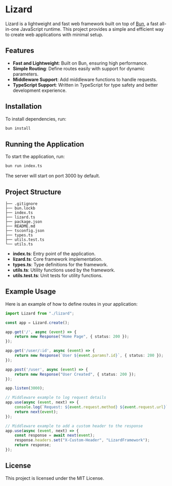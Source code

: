 # Lizard

Lizard is a lightweight and fast web framework built on top of [Bun](https://bun.sh), a fast all-in-one JavaScript runtime. This project provides a simple and efficient way to create web applications with minimal setup.

## Features

- **Fast and Lightweight**: Built on Bun, ensuring high performance.
- **Simple Routing**: Define routes easily with support for dynamic parameters.
- **Middleware Support**: Add middleware functions to handle requests.
- **TypeScript Support**: Written in TypeScript for type safety and better development experience.

## Installation

To install dependencies, run:

```bash
bun install
```

## Running the Application

To start the application, run:

```bash
bun run index.ts
```

The server will start on port 3000 by default.

## Project Structure

```plaintext
├── .gitignore
├── bun.lockb
├── index.ts
├── lizard.ts
├── package.json
├── README.md
├── tsconfig.json
├── types.ts
├── utils.test.ts
└── utils.ts
```

- **index.ts**: Entry point of the application.
- **lizard.ts**: Core framework implementation.
- **types.ts**: Type definitions for the framework.
- **utils.ts**: Utility functions used by the framework.
- **utils.test.ts**: Unit tests for utility functions.

## Example Usage

Here is an example of how to define routes in your application:

```ts
import Lizard from "./lizard";

const app = Lizard.create();

app.get('/', async (event) => {
    return new Response("Home Page", { status: 200 });
});

app.get('/user/:id', async (event) => {
    return new Response(`User ${event.params?.id}`, { status: 200 });
});

app.post('/user', async (event) => {
    return new Response("User Created", { status: 200 });
});

app.listen(3000);
```

```ts
// Middleware example to log request details
app.use(async (event, next) => {
    console.log(`Request: ${event.request.method} ${event.request.url}`);
    return next(event);
});

// Middleware example to add a custom header to the response
app.use(async (event, next) => {
    const response = await next(event);
    response.headers.set("X-Custom-Header", "LizardFramework");
    return response;
});
```
## License

This project is licensed under the MIT License.